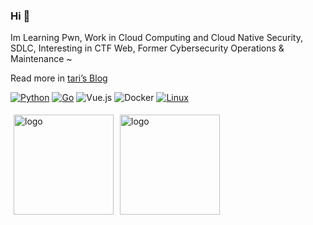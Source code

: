 ### Hi 👋

Im Learning Pwn, Work in Cloud Computing and Cloud Native Security, SDLC, Interesting in CTF Web, Former Cybersecurity Operations & Maintenance ~

Read more in [tari’s Blog](https://tari.moe)

[![Python](https://img.shields.io/badge/-Python-3776AB?style=flat-square&logo=python&logoColor=ffffff)](https://www.python.org/)
[![Go](https://img.shields.io/badge/-Golang-2496ED?style=flat-square&logo=Go&logoColor=ffffff)](https://go.dev/)
![Vue.js](https://img.shields.io/badge/-Vue.js-4FC08D?style=flat-square&logo=Vue.js&logoColor=ffffff)
![Docker](https://img.shields.io/badge/Docker-2496ED?style=flat-square&logo=docker&logoColor=ffffff)
[![Linux](https://img.shields.io/badge/-Linux-333333?style=flat-square&logo=linux&logoColor=white)](https://www.linuxfoundation.org/)

<img src="https://github-readme-stats.vercel.app/api?username=tarimoe&show_icons=true&count_private=true" alt="logo" height="160" align="left" style="margin: 5px; margin-bottom: 20px;" />

<img src="https://github-readme-stats.vercel.app/api/top-langs/?username=tarimoe&layout=compact&hide=html,css,javascript&count_private=true" alt="logo" height="160" align="left" style="margin: 5px; margin-bottom: 20px;">

<!--
**tarimoe/tarimoe** is a ✨ _special_ ✨ repository because its `README.md` (this file) appears on your GitHub profile.

Here are some ideas to get you started:

- 🔭 I’m currently working on ...
- 🌱 I’m currently learning ...
- 👯 I’m looking to collaborate on ...
- 🤔 I’m looking for help with ...
- 💬 Ask me about ...
- 📫 How to reach me: ...
- 😄 Pronouns: ...
- ⚡ Fun fact: ...
-->
